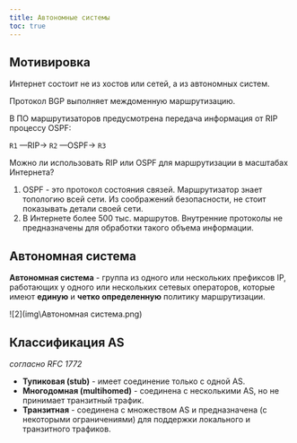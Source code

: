 ```yaml
---
title: Автономные системы
toc: true
---
```


## Мотивировка

Интернет состоит не из хостов или сетей, а из автономных систем.

Протокол BGP выполняет междоменную маршрутизацию.

В ПО маршрутизаторов предусмотрена передача информация от RIP процессу OSPF:

 `R1` —RIP→ `R2` —OSPF→ `R3`

Можно ли использовать RIP или OSPF для маршрутизации в масштабах Интернета?

1. OSPF - это протокол состояния связей. Маршрутизатор знает топологию всей сети. Из соображений безопасности, не стоит показывать детали своей сети.
2. В Интернете более 500 тыс. маршрутов. Внутренние протоколы не предназначены для обработки такого объема информации.

## Автономная система

__Автономная система__ - группа из одного или нескольких префиксов IP, работающих у одного или нескольких сетевых операторов, которые имеют __единую__ и __четко определенную__ политику маршрутизации.

![2](img\Автономная система.png)

## Классификация AS

*согласно RFC 1772*

* __Тупиковая (stub)__ - имеет соединение только с одной АS.
* __Многодомная (multihomed)__ - соединена с несколькими AS, но не принимает транзитный трафик.
* __Транзитная__ - соединена с множеством AS и предназначена (с некоторыми ограничениями) для поддержки локального и транзитного трафиков.
